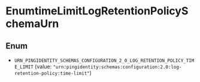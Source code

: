 

# EnumtimeLimitLogRetentionPolicySchemaUrn

## Enum


* `URN_PINGIDENTITY_SCHEMAS_CONFIGURATION_2_0_LOG_RETENTION_POLICY_TIME_LIMIT` (value: `"urn:pingidentity:schemas:configuration:2.0:log-retention-policy:time-limit"`)



